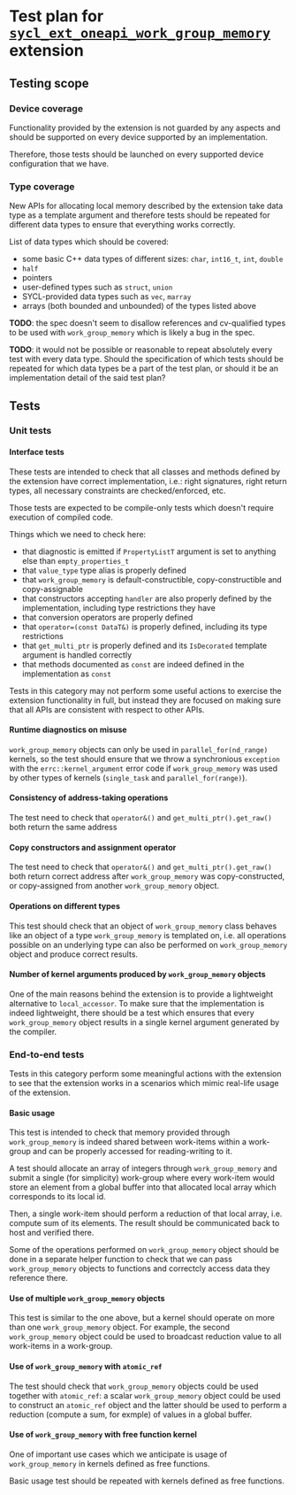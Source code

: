 # Test plan for [`sycl_ext_oneapi_work_group_memory`][spec-link] extension

## Testing scope

### Device coverage

Functionality provided by the extension is not guarded by any aspects and
should be supported on every device supported by an implementation.

Therefore, those tests should be launched on every supported device
configuration that we have.

### Type coverage

New APIs for allocating local memory described by the extension take data type
as a template argument and therefore tests should be repeated for different
data types to ensure that everything works correctly.

List of data types which should be covered:
- some basic C++ data types of different sizes: `char`, `int16_t`, `int`,
  `double`
- `half`
- pointers
- user-defined types such as `struct`, `union`
- SYCL-provided data types such as `vec`, `marray`
- arrays (both bounded and unbounded) of the types listed above

**TODO**: the spec doesn't seem to disallow references and cv-qualified types to
be used with `work_group_memory` which is likely a bug in the spec.

**TODO**: it would not be possible or reasonable to repeat absolutely every test
with every data type. Should the specification of which tests should be repeated
for which data types be a part of the test plan, or should it be an
implementation detail of the said test plan?

## Tests

### Unit tests

#### Interface tests

These tests are intended to check that all classes and methods defined by the
extension have correct implementation, i.e.: right signatures, right return
types, all necessary constraints are checked/enforced, etc.

Those tests are expected to be compile-only tests which doesn't require
execution of compiled code.

Things which we need to check here:

- that diagnostic is emitted if `PropertyListT` argument is set to anything
  else than `empty_properties_t`
- that `value_type` type alias is properly defined
- that `work_group_memory` is default-constructible, copy-constructible and
  copy-assignable
- that constructors accepting `handler` are also properly defined by the
  implementation, including type restrictions they have
- that conversion operators are properly defined
- that `operator=(const DataT&)` is properly defined, including its type
  restrictions
- that `get_multi_ptr` is properly defined and its `IsDecorated` template
  argument is handled correctly
- that methods documented as `const` are indeed defined in the implementation
  as `const`

Tests in this category may not perform some useful actions to exercise the
extension functionality in full, but instead they are focused on making sure
that all APIs are consistent with respect to other APIs.

#### Runtime diagnostics on misuse

`work_group_memory` objects can only be used in `parallel_for(nd_range)`
kernels, so the test should ensure that we throw a synchronious `exception`
with the `errc::kernel_argument` error code if `work_group_memory` was used by
other types of kernels (`single_task` and `parallel_for(range)`).

#### Consistency of address-taking operations

The test need to check that `operator&()` and `get_multi_ptr().get_raw()` both
return the same address

#### Copy constructors and assignment operator

The test need to check that `operator&()` and `get_multi_ptr().get_raw()` both
return correct address after `work_group_memory` was copy-constructed, or
copy-assigned from another `work_group_memory` object.

#### Operations on different types

This test should check that an object of `work_group_memory` class behaves like
an object of a type `work_group_memory` is templated on, i.e. all operations
possible on an underlying type can also be performed on `work_group_memory`
object and produce correct results.

#### Number of kernel arguments produced by `work_group_memory` objects

One of the main reasons behind the extension is to provide a lightweight
alternative to `local_accessor`. To make sure that the implementation is indeed
lightweight, there should be a test which ensures that every `work_group_memory`
object results in a single kernel argument generated by the compiler.

### End-to-end tests

Tests in this category perform some meaningful actions with the extension to
see that the extension works in a scenarios which mimic real-life usage of the
extension.

#### Basic usage

This test is intended to check that memory provided through `work_group_memory`
is indeed shared between work-items within a work-group and can be properly
accessed for reading-writing to it.

A test should allocate an array of integers through `work_group_memory` and
submit a single (for simplicity) work-group where every work-item would store
an element from a global buffer into that allocated local array which
corresponds to its local id.

Then, a single work-item should perform a reduction of that local array, i.e.
compute sum of its elements. The result should be communicated back to host and
verified there.

Some of the operations performed on `work_group_memory` object should be done in
a separate helper function to check that we can pass `work_group_memory` objects
to functions and correctcly access data they reference there.

#### Use of multiple `work_group_memory` objects

This test is similar to the one above, but a kernel should operate on more than
one `work_group_memory` object. For example, the second `work_group_memory`
object could be used to broadcast reduction value to all work-items in a
work-group.

#### Use of `work_group_memory` with `atomic_ref`

The test should check that `work_group_memory` objects could be used together
with `atomic_ref`: a scalar `work_group_memory` object could be used to
construct an `atomic_ref` object and the latter should be used to perform a
reduction (compute a sum, for exmple) of values in a global buffer.

#### Use of `work_group_memory` with free function kernel

One of important use cases which we anticipate is usage of `work_group_memory`
in kernels defined as free functions.

Basic usage test should be repeated with kernels defined as free functions.

[spec-link]: https://github.com/intel/llvm/blob/sycl/sycl/doc/extensions/proposed/sycl_ext_oneapi_work_group_memory.asciidoc
